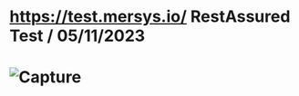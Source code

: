 # https://test.mersys.io/ RestAssured Test  / 05/11/2023 
# ![Capture](https://github.com/sokolrrustemi/test.mersys.io-RestAssuredTest/assets/141067973/19df4bd2-55e0-4498-b8d4-79c776c99af9)
